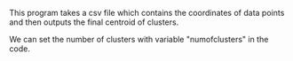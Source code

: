 This program takes a csv file which contains the coordinates of data points and then outputs the final centroid of clusters.

We can set the number of clusters with variable "numofclusters" in the code.
